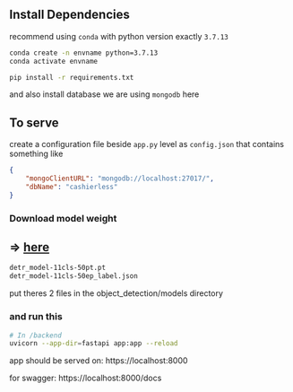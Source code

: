 ## Install Dependencies

recommend using ``conda`` with python version exactly ``3.7.13``

```bash
conda create -n envname python=3.7.13
conda activate envname
```

```bash
pip install -r requirements.txt
```
and also install database we are using ``mongodb`` here

## To serve 

create a configuration file beside ``app.py`` level as ``config.json`` that contains something like
```json
{
    "mongoClientURL": "mongodb://localhost:27017/",
    "dbName": "cashierless"
}
```

### Download model weight

=> [here](https://drive.google.com/drive/u/1/folders/1UC5hN7XFMqM7JdM_itv9dfEzj1l9YEE3)
-------------------------
```bash
detr_model-11cls-50pt.pt
detr_model-11cls-50ep_label.json
```
put theres 2 files in the object_detection/models directory 

### and run this

```bash
# In /backend
uvicorn --app-dir=fastapi app:app --reload  
```

app should be served on: https://localhost:8000

for swagger: https://localhost:8000/docs